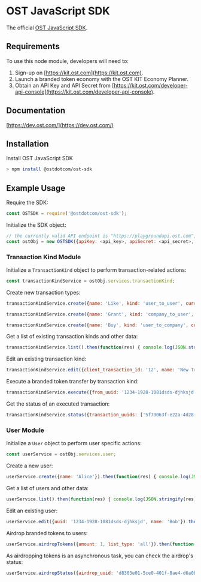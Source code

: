 # OST JavaScript SDK
The official [OST JavaScript SDK](https://dev.ost.com/).

## Requirements

To use this node module, developers will need to:
1. Sign-up on [https://kit.ost.com](https://kit.ost.com).
2. Launch a branded token economy with the OST KIT Economy Planner.
3. Obtain an API Key and API Secret from [https://kit.ost.com/developer-api-console](https://kit.ost.com/developer-api-console).

## Documentation

[https://dev.ost.com/](https://dev.ost.com/)

## Installation

Install OST JavaScript SDK

```bash
> npm install @ostdotcom/ost-sdk
```

## Example Usage

Require the SDK:

```node.js
const OSTSDK = require('@ostdotcom/ost-sdk');
```

Initialize the SDK object:

```node.js
// the currently valid API endpoint is "https://playgroundapi.ost.com", this may change in the future
const ostObj = new OSTSDK({apiKey: <api_key>, apiSecret: <api_secret>, apiEndpoint: <api_endpoint>});
```

### Transaction Kind Module 

Initialize a `TransactionKind` object to perform transaction-related actions:

```node.js
const transactionKindService = ostObj.services.transactionKind;
```

Create new transaction types:

```node.js
transactionKindService.create({name: 'Like', kind: 'user_to_user', currency_type: 'usd', currency_value: '1.25', commission_percent: '12'}).then(function(res) { console.log(JSON.stringify(res)); }).catch(function(err) { console.log(JSON.stringify(err)); });
```

```node.js
transactionKindService.create({name: 'Grant', kind: 'company_to_user', currency_type: 'bt', currency_value: '12', commission_percent: '0'}).then(function(res) { console.log(JSON.stringify(res)); }).catch(function(err) { console.log(JSON.stringify(err)); });
```

```node.js
transactionKindService.create({name: 'Buy', kind: 'user_to_company', currency_type: 'bt', currency_value: '100', commission_percent: '0'}).then(function(res) { console.log(JSON.stringify(res)); }).catch(function(err) { console.log(JSON.stringify(err)); });
```

Get a list of existing transaction kinds and other data:

```node.js
transactionKindService.list().then(function(res) { console.log(JSON.stringify(res)); }).catch(function(err) { console.log(JSON.stringify(err)); });
```

Edit an existing transaction kind:

```node.js
transactionKindService.edit({client_transaction_id: '12', name: 'New Transaction Kind'}).then(function(res) { console.log(JSON.stringify(res)); }).catch(function(err) { console.log(JSON.stringify(err)); });
```

Execute a branded token transfer by transaction kind:

```node.js
transactionKindService.execute({from_uuid: '1234-1928-1081dsds-djhksjd', to_uuid: '1234-1928-1081-1223232', transaction_kind: 'Purchase'}).then(function(res) { console.log(JSON.stringify(res)); }).catch(function(err) { console.log(JSON.stringify(err)); });
```

Get the status of an executed transaction:

```node.js
transactionKindService.status({transaction_uuids: ['5f79063f-e22a-4d28-99d7-dd095f02c72e']}).then(function(res) { console.log(JSON.stringify(res)); }).catch(function(err) { console.log(JSON.stringify(err)); });
```

### User Module

Initialize a `User` object to perform user specific actions:

```node.js
const userService = ostObj.services.user;
```

Create a new user:

```node.js
userService.create({name: 'Alice'}).then(function(res) { console.log(JSON.stringify(res)); }).catch(function(err) { console.log(JSON.stringify(err)); });
```

Get a list of users and other data:

```node.js
userService.list().then(function(res) { console.log(JSON.stringify(res)); }).catch(function(err) { console.log(JSON.stringify(err)); });
```

Edit an existing user:

```node.js
userService.edit({uuid: '1234-1928-1081dsds-djhksjd', name: 'Bob'}).then(function(res) { console.log(JSON.stringify(res)); }).catch(function(err) { console.log(JSON.stringify(err)); });
```

Airdrop branded tokens to users:

```node.js
userService.airdropTokens({amount: 1, list_type: 'all'}).then(function(res) { console.log(JSON.stringify(res)); }).catch(function(err) { console.log(JSON.stringify(err)); });
```

As airdropping tokens is an asynchronous task, you can check the airdrop's status:

```node.js
userService.airdropStatus({airdrop_uuid: 'd8303e01-5ce0-401f-8ae4-d6a0bcdb2e24'}).then(function(res) { console.log(JSON.stringify(res)); }).catch(function(err) { console.log(JSON.stringify(err)); });
```
